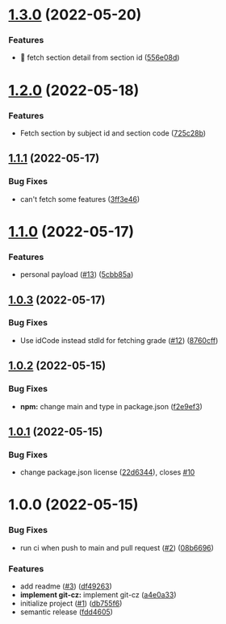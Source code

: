 # [1.3.0](https://github.com/hirasawaau/kuwrapper.js/compare/v1.2.0...v1.3.0) (2022-05-20)


### Features

* 🎸 fetch section detail from section id ([556e08d](https://github.com/hirasawaau/kuwrapper.js/commit/556e08da43f92edbe7b5df794f9db34473137087))

# [1.2.0](https://github.com/hirasawaau/kuwrapper.js/compare/v1.1.1...v1.2.0) (2022-05-18)


### Features

* Fetch section by subject id and section code ([725c28b](https://github.com/hirasawaau/kuwrapper.js/commit/725c28b5b7c34336857515fd0b946866f06d885d))

## [1.1.1](https://github.com/hirasawaau/kuwrapper.js/compare/v1.1.0...v1.1.1) (2022-05-17)


### Bug Fixes

* can't fetch some features ([3ff3e46](https://github.com/hirasawaau/kuwrapper.js/commit/3ff3e46b351e76ab3bd6818d1f8b59016c1653d6))

# [1.1.0](https://github.com/hirasawaau/kuwrapper.js/compare/v1.0.3...v1.1.0) (2022-05-17)


### Features

* personal payload ([#13](https://github.com/hirasawaau/kuwrapper.js/issues/13)) ([5cbb85a](https://github.com/hirasawaau/kuwrapper.js/commit/5cbb85a0e85ba42c641c83d69488ff1d8c58056d))

## [1.0.3](https://github.com/hirasawaau/kuwrapper.js/compare/v1.0.2...v1.0.3) (2022-05-17)


### Bug Fixes

* Use idCode instead stdId for fetching grade ([#12](https://github.com/hirasawaau/kuwrapper.js/issues/12)) ([8760cff](https://github.com/hirasawaau/kuwrapper.js/commit/8760cff8eb99b9e0b82f6af3cf8beed0a3cc3369))

## [1.0.2](https://github.com/hirasawaau/kuwrapper.js/compare/v1.0.1...v1.0.2) (2022-05-15)


### Bug Fixes

* **npm:** change main and type in package.json ([f2e9ef3](https://github.com/hirasawaau/kuwrapper.js/commit/f2e9ef33e46b4d07d2706560a600579dbc3e4808))

## [1.0.1](https://github.com/hirasawaau/kuwrapper.js/compare/v1.0.0...v1.0.1) (2022-05-15)


### Bug Fixes

* change package.json license ([22d6344](https://github.com/hirasawaau/kuwrapper.js/commit/22d63440f4f02bd01f37e9b79b7906cfa8d2fffb)), closes [#10](https://github.com/hirasawaau/kuwrapper.js/issues/10)

# 1.0.0 (2022-05-15)


### Bug Fixes

* run ci when push to main and pull request ([#2](https://github.com/hirasawaau/kuwrapper.js/issues/2)) ([08b6696](https://github.com/hirasawaau/kuwrapper.js/commit/08b66968424784ffcb0e69fedcdfeace63c312a4))


### Features

* add readme ([#3](https://github.com/hirasawaau/kuwrapper.js/issues/3)) ([df49263](https://github.com/hirasawaau/kuwrapper.js/commit/df49263c31525fbffbd1b210462ff7a3240db398))
* **implement git-cz:** implement git-cz ([a4e0a33](https://github.com/hirasawaau/kuwrapper.js/commit/a4e0a330b89147c336f55685c95bc94d38fa45a3))
* initialize project ([#1](https://github.com/hirasawaau/kuwrapper.js/issues/1)) ([db755f6](https://github.com/hirasawaau/kuwrapper.js/commit/db755f676267186df4b18b82bd55b78fa1ca6cb6))
* semantic release ([fdd4605](https://github.com/hirasawaau/kuwrapper.js/commit/fdd46059d26968fe07e2f89d11d839896ffd7548))
